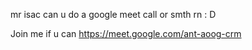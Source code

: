mr isac can u do a google meet call or smth rn : D


Join me if u can https://meet.google.com/ant-aoog-crm
